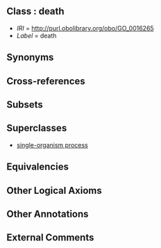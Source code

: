 
## Class : death

 * *IRI* = http://purl.obolibrary.org/obo/GO_0016265
 * *Label* = death

## Synonyms


## Cross-references


## Subsets


## Superclasses

 * [single-organism process](../../GO/99/GO_0044699.md)

## Equivalencies


## Other Logical Axioms


## Other Annotations


## External Comments

